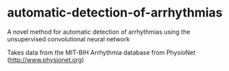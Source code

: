 # automatic-detection-of-arrhythmias
A novel method for automatic detection of  arrhythmias using the unsupervised convolutional neural network

Takes data from the MIT-BIH Arrhythmia database from PhysioNet (http://www.physionet.org) 
